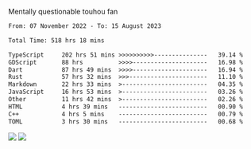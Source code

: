 Mentally questionable touhou fan



<!--START_SECTION:waka-->

```txt
From: 07 November 2022 - To: 15 August 2023

Total Time: 518 hrs 18 mins

TypeScript     202 hrs 51 mins >>>>>>>>>>---------------   39.14 %
GDScript       88 hrs          >>>>---------------------   16.98 %
Dart           87 hrs 49 mins  >>>>---------------------   16.94 %
Rust           57 hrs 32 mins  >>>----------------------   11.10 %
Markdown       22 hrs 33 mins  >------------------------   04.35 %
JavaScript     16 hrs 53 mins  >------------------------   03.26 %
Other          11 hrs 42 mins  >------------------------   02.26 %
HTML           4 hrs 39 mins   -------------------------   00.90 %
C++            4 hrs 5 mins    -------------------------   00.79 %
TOML           3 hrs 30 mins   -------------------------   00.68 %
```

<!--END_SECTION:waka-->

![](https://posei.me/horse_going_hard.gif)
![](https://posei.me/horse_going_hard.gif)
